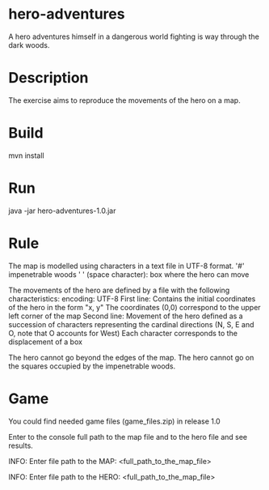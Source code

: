 # hero-adventures
A hero adventures himself in a dangerous world fighting is way through the dark woods.

# Description
The exercise aims to reproduce the movements of the hero on a map.


# Build
mvn install

# Run
java -jar hero-adventures-1.0.jar

# Rule
The map is modelled using characters in a text file in UTF-8 format.
'#' impenetrable woods
' ' (space character): box where the hero can move

The movements of the hero are defined by a file with the following characteristics:
	encoding: UTF-8
	First line:
	Contains the initial coordinates of the hero in the form "x, y"
	The coordinates (0,0) correspond to the upper left corner of the map
	Second line:
	Movement of the hero defined as a succession of characters representing the cardinal directions (N, S, E and O, note that O accounts for West)
	Each character corresponds to the displacement of a box

The hero cannot go beyond the edges of the map.
The hero cannot go on the squares occupied by the impenetrable woods.

# Game
You could find needed game files (game_files.zip) in release 1.0 

Enter to the console full path to the map file and to the hero file and see results.

INFO: Enter file path to the MAP:
<full_path_to_the_map_file>

INFO: Enter file path to the HERO:
<full_path_to_the_map_file>
